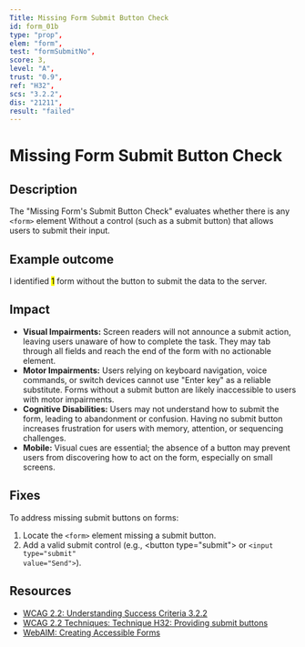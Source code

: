 ```yaml
---
Title: Missing Form Submit Button Check
id: form_01b
type: "prop",
elem: "form",
test: "formSubmitNo",
score: 3,
level: "A",
trust: "0.9",
ref: "H32",
scs: "3.2.2",
dis: "21211",
result: "failed"
---
```


# Missing Form Submit Button Check

## Description

The "Missing Form's Submit Button Check" evaluates whether there is any <code>&lt;form&gt;</code> element Without a control (such as a submit button) that allows users to submit their input.

## Example outcome

I identified <mark>1</mark> form without the button to submit the data to the server.

## Impact

- **Visual Impairments:** Screen readers will not announce a submit action, leaving users unaware of how to complete the task. They may tab through all fields and reach the end of the form with no actionable element.
- **Motor Impairments:** Users relying on keyboard navigation, voice commands, or switch devices cannot use "Enter key" as a reliable substitute. Forms without a submit button are likely inaccessible to users with motor impairments.
- **Cognitive Disabilities:** Users may not understand how to submit the form, leading to abandonment or confusion. Having no submit button increases frustration for users with memory, attention, or sequencing challenges.
- **Mobile:** Visual cues are essential; the absence of a button may prevent users from discovering how to act on the form, especially on small screens.

## Fixes

To address missing submit buttons on forms:

1. Locate the <code>&lt;form&gt;</code> element missing a submit button.
2. Add a valid submit control (e.g., <doce>&lt;button type="submit"&gt;</code> or <code>&lt;input type="submit" value="Send"&gt;</code>).

## Resources

- [WCAG 2.2: Understanding Success Criteria 3.2.2](https://www.w3.org/WAI/WCAG22/Understanding/on-input)
- [WCAG 2.2 Techniques: Technique H32: Providing submit buttons](https://www.w3.org/WAI/WCAG22/Techniques/html/H32)
- [WebAIM: Creating Accessible Forms](https://webaim.org/techniques/forms/)

